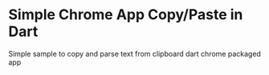 # Simple Chrome App Copy/Paste in Dart
 
Simple sample to copy and parse text from clipboard dart chrome packaged app